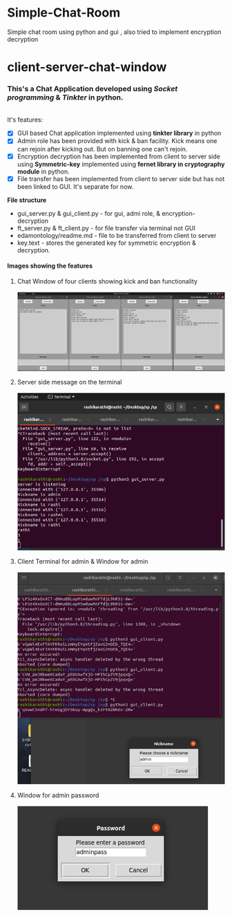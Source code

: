 # Simple-Chat-Room
Simple chat room using python and gui , also tried to implement encryption decryption
# client-server-chat-window

### This's a Chat Application developed using *Socket programming* & *Tinkter* in python.
\
It's features:
- [x] GUI based Chat application implemented using **tinkter library** in python
- [x] Admin role has been provided with kick & ban facility. Kick means one can rejoin after kicking out. But on banning one can't rejoin.
- [x] Encryption decryption has been implemented from client to server side using **Symmetric-key** implemented using **fernet library in cryptography module** in python.
- [x] File transfer has been implemented from client to server side but has not been linked to GUI. It's separate for now.

**File structure**
- gui_server.py & gui_client.py - for gui, admi role, & encryption-decryption
- ft_server.py & ft_client.py - for file transfer via terminal not GUI
- edamontology/readme.md - file to be transferred from client to server
- key.text - stores the generated key for symmetric encryption & decryption.
#### Images showing the features

 1. Chat Window of four clients showing kick and ban functionality
 \
 \
![Chat Window](https://raw.githubusercontent.com/raashika03/client-server-chat-window/main/chat-window.png)


 2. Server side message on the terminal
 \
 \
![Server Terminal](https://raw.githubusercontent.com/raashika03/client-server-chat-window/main/server-terminal.png)


 3. Client Terminal for admin & Window for admin
 \
 \
![Admin Client Terminal](https://raw.githubusercontent.com/raashika03/client-server-chat-window/main/admin-client-terminal.png)


 4. Window for admin password
 \
 \
![Admin Password Window](https://raw.githubusercontent.com/raashika03/client-server-chat-window/main/admin-pass.png)

